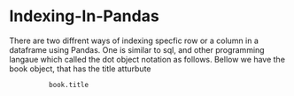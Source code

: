 # Indexing-In-Pandas

There are two diffrent ways of indexing specfic row or a column in a dataframe using Pandas. One is similar to sql, and other programming langaue which called the dot object notation as follows. Bellow we have the book object, that has the title atturbute

              book.title
              
